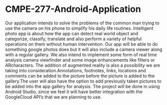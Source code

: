 # CMPE-277-Android-Application
Our application intends to solve the problems of the common man trying to use the camera on his phone to simplify his daily life routines.
Intelligent photo app is about how the app can detect real world object and categorize, classify, translate and also perform a variety of helpful operations on them without human intervention. Our app will be able to do something google photos does but it will also include a camera viewer along with a regular gallery. We also intend to implement some form of real time analysis camera viewfinder and some image enhancements like filters or ARcharacters. The addition of augmented reality is also a possibility we are taking into consideration.Annotations, footnotes, links, locations and comments can be added to the picture before the picture is added to the gallery.The user will also have the option to add previously taken pictures to be added into the app gallery for analysis. 
The project will be done in using Android Studio, since we feel it will have better integration with the GoogleCloud API’s that we are planning to use.

